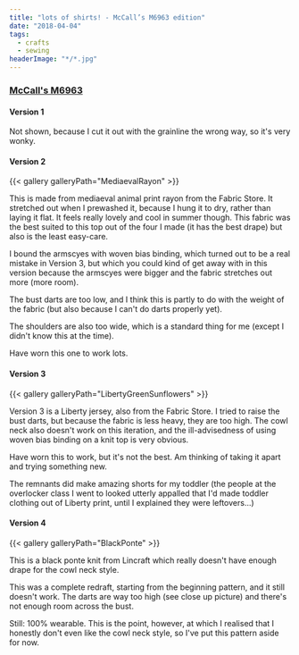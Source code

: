 ```yaml
---
title: "lots of shirts! - McCall’s M6963 edition"
date: "2018-04-04"
tags:
  - crafts
  - sewing
headerImage: "*/*.jpg"
---
```


### [McCall's M6963](https://mccallpattern.mccall.com/m6963)
<!--more-->
#### Version 1

Not shown, because I cut it out with the grainline the wrong way, so it's very wonky.

#### Version 2

{{< gallery galleryPath="MediaevalRayon" >}}

This is made from mediaeval animal print rayon from the Fabric Store. It stretched out when I prewashed it, because I hung it to dry, rather than laying it flat. It feels really lovely and cool in summer though. This fabric was the best suited to this top out of the four I made (it has the best drape) but also is the least easy-care.

I bound the armscyes with woven bias binding, which turned out to be a real mistake in Version 3, but which you could kind of get away with in this version because the armscyes were bigger and the fabric stretches out more (more room).

The bust darts are too low, and I think this is partly to do with the weight of the fabric (but also because I can't do darts properly yet).

The shoulders are also too wide, which is a standard thing for me (except I didn't know this at the time).

Have worn this one to work lots.

#### Version 3

{{< gallery galleryPath="LibertyGreenSunflowers" >}}

Version 3 is a Liberty jersey, also from the Fabric Store. I tried to raise the bust darts, but because the fabric is less heavy, they are too high. The cowl neck also doesn't work on this iteration, and the ill-advisedness of using woven bias binding on a knit top is very obvious.

Have worn this to work, but it's not the best. Am thinking of taking it apart and trying something new.

The remnants did make amazing shorts for my toddler (the people at the overlocker class I went to looked utterly appalled that I'd made toddler clothing out of Liberty print, until I explained they were leftovers...)

#### Version 4

{{< gallery galleryPath="BlackPonte" >}}

This is a black ponte knit from Lincraft which really doesn't have enough drape for the cowl neck style.

This was a complete redraft, starting from the beginning pattern, and it still doesn't work. The darts are way too high (see close up picture) and there's not enough room across the bust.

Still: 100% wearable. This is the point, however, at which I realised that I honestly don't even like the cowl neck style, so I've put this pattern aside for now.
